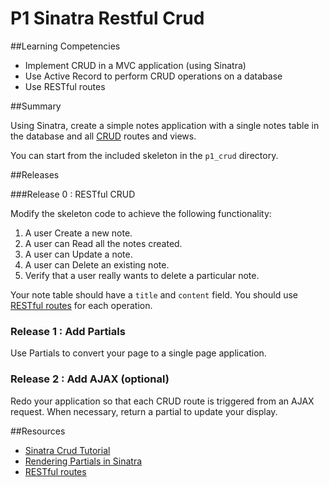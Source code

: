 # P1 Sinatra Restful Crud

##Learning Competencies

* Implement CRUD in a MVC application (using Sinatra)
* Use Active Record to perform CRUD operations on a database
* Use RESTful routes

##Summary

Using Sinatra, create a simple notes application with a single notes table in
the database and all
[CRUD](http://en.wikipedia.org/wiki/Create,_read,_update_and_delete) routes and
views.

You can start from the included skeleton in the `p1_crud` directory.

##Releases

###Release 0 : RESTful CRUD

Modify the skeleton code to achieve the following functionality:

1. A user Create a new note.
2. A user can Read all the notes created.
3. A user can Update a note.
4. A user can Delete an existing note.
5. Verify that a user really wants to delete a particular note.

Your note table should have a `title` and `content` field.  You should use
[RESTful routes](http://guides.rubyonrails.org/routing.html) for each
operation.


### Release 1 : Add Partials

Use Partials to convert your page to a single page application.

### Release 2 : Add AJAX (optional)

Redo your application so that each CRUD route is triggered from an AJAX
request.  When necessary, return a partial to update your display.

<!-- ##Optimize Your Learning  -->

##Resources

* [Sinatra Crud Tutorial ](http://net.tutsplus.com/tutorials/ruby/singing-with-sinatra/)
* [Rendering Partials in Sinatra](http://www.sinatrarb.com/faq.html#partials)
* [RESTful routes](http://guides.rubyonrails.org/routing.html)
